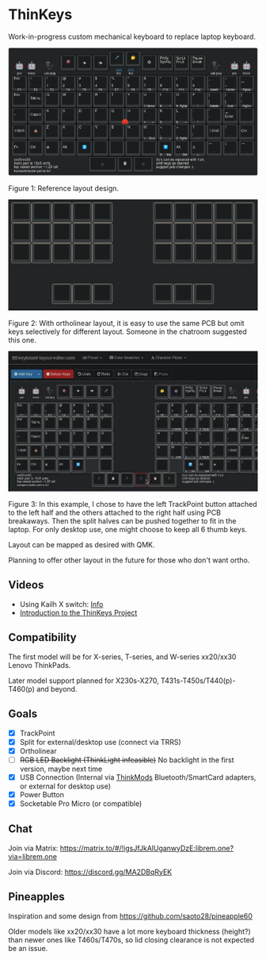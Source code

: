 ThinKeys
========
Work-in-progress custom mechanical keyboard to replace laptop keyboard.

![Reference layout](23.png)

Figure 1: Reference layout design.

![Corne style layout](23-corne.png)

Figure 2: With ortholinear layout, it is easy to use the same PCB but omit keys
selectively for different layout. Someone in the chatroom suggested this one.

![TrackPoint breakaway](23.gif)

Figure 3: In this example, I chose to have the left TrackPoint button attached
to the left half and the others attached to the right half using PCB
breakaways. Then the split halves can be pushed together to fit in the laptop.
For only desktop use, one might choose to keep all 6 thumb keys.

Layout can be mapped as desired with QMK.

Planning to offer other layout in the future for those who don't want ortho.

Videos
------
- Using Kailh X switch: [Info](https://www.youtube.com/watch?v=VLaw7yDKOLo)
- [Introduction to the ThinKeys Project](https://www.youtube.com/watch?v=Vvx_2N7dB2o)

Compatibility
-------------
The first model will be for X-series, T-series, and W-series xx20/xx30 Lenovo
ThinkPads.

Later model support planned for X230s-X270, T431s-T450s/T440(p)-T460(p) and
beyond.

Goals
-----
- [X] TrackPoint
- [X] Split for external/desktop use (connect via TRRS)
- [X] Ortholinear
- [ ] ~~RGB LED Backlight (ThinkLight infeasible)~~ No backlight in the first
      version, maybe next time
- [X] USB Connection (Internal via [ThinkMods](https://thinkmods.store/)
      Bluetooth/SmartCard adapters, or external for desktop use)
- [X] Power Button
- [X] Socketable Pro Micro (or compatible)

Chat
----
Join via Matrix: https://matrix.to/#/!igsJfJkAlUganwyDzE:librem.one?via=librem.one

Join via Discord: https://discord.gg/MA2DBqRyEK

Pineapples
----------
Inspiration and some design from https://github.com/saoto28/pineapple60

Older models like xx20/xx30 have a lot more keyboard thickness (height?) than
newer ones like T460s/T470s, so lid closing clearance is not expected be an
issue.
